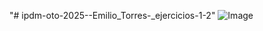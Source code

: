 "# ipdm-oto-2025--Emilio_Torres-_ejercicios-1-2" 
![Image](https://github.com/user-attachments/assets/9e15d3f0-6d47-42f9-b8c3-44f4c5278abe)
